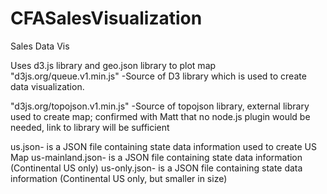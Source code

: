 # CFASalesVisualization


Sales Data Vis

Uses d3.js library and geo.json library to plot map
  "d3js.org/queue.v1.min.js" -Source of D3 library which is used to create data visualization.
 
  "d3js.org/topojson.v1.min.js" -Source of topojson library, external library used to create map; confirmed with Matt that no node.js 
  plugin would be needed, link to library will be sufficient
  
  us.json- is a JSON file containing state data information used to create US Map
  us-mainland.json- is a JSON file containing state data information (Continental US only)
  us-only.json- is a JSON file containing state data information (Continental US only, but smaller in size)
  
  
  
  
